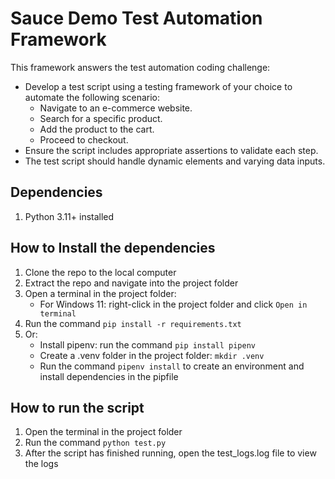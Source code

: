 # Sauce Demo Test Automation Framework

This framework answers the test automation coding challenge:

- Develop a test script using a testing framework of your choice to automate the following scenario:
  - Navigate to an e-commerce website.
  - Search for a specific product.
  - Add the product to the cart.
  - Proceed to checkout.
- Ensure the script includes appropriate assertions to validate each step.
- The test script should handle dynamic elements and varying data inputs.

## Dependencies

1. Python 3.11+ installed

## How to Install the dependencies

1. Clone the repo to the local computer
2. Extract the repo and navigate into the project folder
3. Open a terminal in the project folder:
   - For Windows 11: right-click in the project folder and click `Open in terminal`
4. Run the command `pip install -r requirements.txt`
5. Or:
   - Install pipenv: run the command `pip install pipenv`
   - Create a .venv folder in the project folder: `mkdir .venv`
   - Run the command `pipenv install` to create an environment and install dependencies in the pipfile

## How to run the script

1. Open the terminal in the project folder
2. Run the command `python test.py`
3. After the script has finished running, open the test_logs.log file to view the logs
